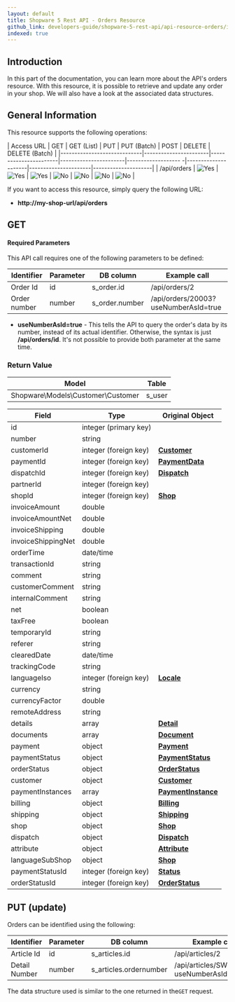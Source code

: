 ```yaml
---
layout: default
title: Shopware 5 Rest API - Orders Resource
github_link: developers-guide/shopware-5-rest-api/api-resource-orders/index.md
indexed: true
---
```


## Introduction

In this part of the documentation, you can learn more about the API's orders resource. With this resource, it is possible to retrieve and update any order in your shop. We will also have a look at the associated data structures.


## General Information

This resource supports the following operations:

|  Access URL                 | GET                   | GET (List)            | PUT                   | PUT (Batch)         | POST                | DELETE               | DELETE (Batch)      |
|-----------------------------|-----------------------|-----------------------|-----------------------|------------------- -|---------------------|----------------------|---------------------|
| /api/orders              	  | ![Yes](./img/yes.png) | ![Yes](./img/yes.png) | ![Yes](./img/yes.png) | ![No](./img/no.png) | ![No](./img/no.png) | ![No](./img/yes.png) | ![No](./img/no.png) |

If you want to access this resource, simply query the following URL:

* **http://my-shop-url/api/orders**

## GET

#### Required Parameters

This API call requires one of the following parameters to be defined:

| Identifier      | Parameter | DB column                    | Example call                           |
|-----------------|-----------|------------------------------|----------------------------------------|
| Order Id        | id        | s_order.id                   | /api/orders/2                          |
| Order number    | number    | s_order.number               | /api/orders/20003?useNumberAsId=true   |

* **useNumberAsId=true** - This tells the API to query the order's data by its number, instead of its actual identifier. Otherwise, the syntax is just **/api/orders/id**. It's not possible to provide both parameter at the same time.

### Return Value

| Model					             | Table			     |
|------------------------------------|-----------------------|
| Shopware\Models\Customer\Customer  | s_user                |

| Field                 | Type                  | Original Object                                                               |
|-----------------------|-----------------------|-------------------------------------------------------------------------------|
| id				    | integer (primary key) | 							                                                    |
| number				| string				|																				|
| customerId			| integer (foreign key) | **[Customer](./api-resource-customer)**										|
| paymentId				| integer (foreign key)	| **[PaymentData](./models/payment-data)**										|
| dispatchId			| integer (foreign key)	| **[Dispatch](./models/dispatch)**												|
| partnerId				| integer (foreign key)	|    																			|
| shopId				| integer (foreign key)	| **[Shop](./models/shop)**														|
| invoiceAmount			| double				|																				|
| invoiceAmountNet		| double				|																				|
| invoiceShipping		| double				|																				|
| invoiceShippingNet	| double				|																				|
| orderTime				| date/time				|																				|
| transactionId			| string				|																				|
| comment				| string				|																				|
| customerComment		| string				|																				|
| internalComment		| string				|																				|
| net					| boolean				|																				|
| taxFree				| boolean				|																				| 
| temporaryId			| string				|																				|
| referer				| string				|																				|
| clearedDate			| date/time				|																				|
| trackingCode			| string				|																				|
| languageIso			| integer (foreign key)	| **[Locale](./models/locale)**													|
| currency				| string				|																				|
| currencyFactor		| double				|																				|
| remoteAddress			| string				|																				|
| details				| array					| **[Detail](./models/article-detail)**											|
| documents				| array					| **[Document](./models/document)**												|
| payment				| object				| **[Payment](./models/payment-instance)**										|
| paymentStatus			| object				| **[PaymentStatus](./models/payment-status)**									|
| orderStatus			| object				| **[OrderStatus](./models/order-status)**										|
| customer				| object				| **[Customer](./models/customer)**												|
| paymentInstances		| array					| **[PaymentInstance](./models/payment-instance)**								|
| billing				| object				| **[Billing](./models/billing)**												|
| shipping				| object				| **[Shipping](./models/shipping)**												|
| shop					| object				| **[Shop](./models/shop)**														|
| dispatch				| object				| **[Dispatch](./models/dispatch)**												|
| attribute				| object				| **[Attribute](./models/order-attribute)**										|
| languageSubShop		| object				| **[Shop](./models/shop)**														|
| paymentStatusId   	| integer (foreign key)	| **[Status](./models/payment-status)**											|
| orderStatusId			| integer (foreign key) | **[OrderStatus](./models/order-status)**										|

## PUT (update)

Orders can be identified using the following:

| Identifier    | Parameter | DB column              | Example call                             |
|---------------|-----------|------------------------|------------------------------------------|
| Article Id    | id        | s_articles.id          | /api/articles/2                          |
| Detail Number | number    | s_articles.ordernumber | /api/articles/SW10003?useNumberAsId=true |

The data structure used is similar to the one returned in the`GET` request.